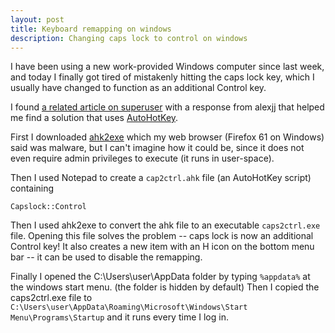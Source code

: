 ```yaml
---
layout: post
title: Keyboard remapping on windows
description: Changing caps lock to control on windows
---
```


I have been using a new work-provided Windows computer since last
week, and today I finally got tired of mistakenly hitting the caps
lock key, which I usually have changed to function as an additional
Control key.

I found
[a related article on superuser](https://superuser.com/questions/909527)
with a response from alexjj that helped me find a solution that uses
[AutoHotKey](https://autohotkey.com).

First I downloaded
[ahk2exe](https://autohotkey.com/download/1.1/Ahk2Exe112401.zip) which
my web browser (Firefox 61 on Windows) said was malware, but I can't
imagine how it could be, since it does not even require admin
privileges to execute (it runs in user-space).

Then I used Notepad to create a `cap2ctrl.ahk` file (an AutoHotKey
script) containing

``` 
Capslock::Control 
```

Then I used ahk2exe to convert the ahk file to an executable
`caps2ctrl.exe` file. Opening this file solves the problem -- caps
lock is now an additional Control key! It also creates a new item with
an H icon on the bottom menu bar -- it can be used to disable the
remapping.

Finally I opened the C:\Users\user\AppData folder by typing
`%appdata%` at the windows start menu. (the folder is hidden by
default) Then I copied the caps2ctrl.exe file to
`C:\Users\user\AppData\Roaming\Microsoft\Windows\Start Menu\Programs\Startup`
and it runs every time I log in.
